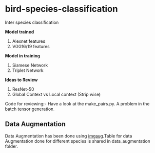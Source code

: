 # bird-species-classification
Inter species classification

**Model trained**
1) Alexnet features
2) VGG16/19 features

**Model in training**
1) Siamese Network
2) Triplet Network

**Ideas to Review**
1) ResNet-50 
2) Global Context vs Local context (Strip wise)

Code for reviewing:- 
Have a look at the make_pairs.py. A problem in the batch tensor generation.

## Data Augmentation
Data Augmentation has been done using [imgaug](https://imgaug.readthedocs.io/en/latest/source/augmenters.html#affine).Table for data Augmentation done for different species is shared in data_augmentation folder.



